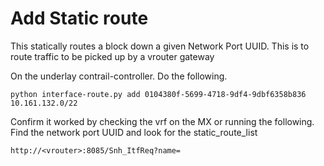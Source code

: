 # Add Static route

This statically routes a block down a given Network Port UUID. This is to route traffic to be picked up by a vrouter gateway

On the underlay contrail-controller. Do the following.

```
python interface-route.py add 0104380f-5699-4718-9df4-9dbf6358b836 10.161.132.0/22
```

Confirm it worked by checking the vrf on the MX or running the following. Find the network port UUID and look for the static_route_list

```
http://<vrouter>:8085/Snh_ItfReq?name=
```